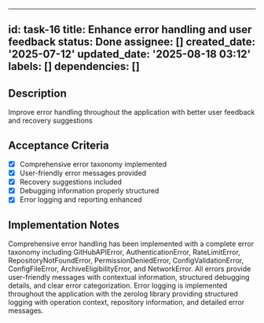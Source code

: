 ______________________________________________________________________

## id: task-16 title: Enhance error handling and user feedback status: Done assignee: [] created_date: '2025-07-12' updated_date: '2025-08-18 03:12' labels: [] dependencies: []

## Description

Improve error handling throughout the application with better user feedback and recovery suggestions

## Acceptance Criteria

- [x] Comprehensive error taxonomy implemented
- [x] User-friendly error messages provided
- [x] Recovery suggestions included
- [x] Debugging information properly structured
- [x] Error logging and reporting enhanced

## Implementation Notes

Comprehensive error handling has been implemented with a complete error taxonomy including GitHubAPIError, AuthenticationError, RateLimitError, RepositoryNotFoundError, PermissionDeniedError, ConfigValidationError, ConfigFileError, ArchiveEligibilityError, and NetworkError. All errors provide user-friendly messages with contextual information, structured debugging details, and clear error categorization. Error logging is implemented throughout the application with the zerolog library providing structured logging with operation context, repository information, and detailed error messages.
